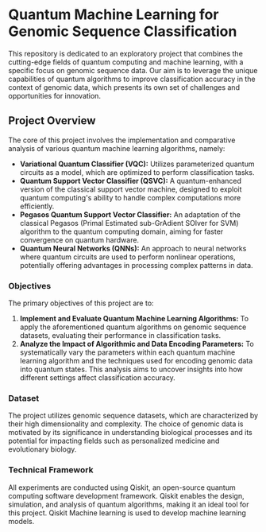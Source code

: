 # Quantum Machine Learning for Genomic Sequence Classification

This repository is dedicated to an exploratory project that combines the cutting-edge fields of quantum computing and machine learning, with a specific focus on genomic sequence data. Our aim is to leverage the unique capabilities of quantum algorithms to improve classification accuracy in the context of genomic data, which presents its own set of challenges and opportunities for innovation.

## Project Overview

The core of this project involves the implementation and comparative analysis of various quantum machine learning algorithms, namely:

- **Variational Quantum Classifier (VQC):** Utilizes parameterized quantum circuits as a model, which are optimized to perform classification tasks.
- **Quantum Support Vector Classifier (QSVC):** A quantum-enhanced version of the classical support vector machine, designed to exploit quantum computing's ability to handle complex computations more efficiently.
- **Pegasos Quantum Support Vector Classifier:** An adaptation of the classical Pegasos (Primal Estimated sub-GrAdient SOlver for SVM) algorithm to the quantum computing domain, aiming for faster convergence on quantum hardware.
- **Quantum Neural Networks (QNNs):** An approach to neural networks where quantum circuits are used to perform nonlinear operations, potentially offering advantages in processing complex patterns in data.

### Objectives

The primary objectives of this project are to:

1. **Implement and Evaluate Quantum Machine Learning Algorithms:** To apply the aforementioned quantum algorithms on genomic sequence datasets, evaluating their performance in classification tasks.
2. **Analyze the Impact of Algorithmic and Data Encoding Parameters:** To systematically vary the parameters within each quantum machine learning algorithm and the techniques used for encoding genomic data into quantum states. This analysis aims to uncover insights into how different settings affect classification accuracy.


### Dataset

The project utilizes genomic sequence datasets, which are characterized by their high dimensionality and complexity. The choice of genomic data is motivated by its significance in understanding biological processes and its potential for impacting fields such as personalized medicine and evolutionary biology.

### Technical Framework

All experiments are conducted using Qiskit, an open-source quantum computing software development framework. Qiskit enables the design, simulation, and analysis of quantum algorithms, making it an ideal tool for this project. Qiskit Machine learning is used to develop machine learning models.
